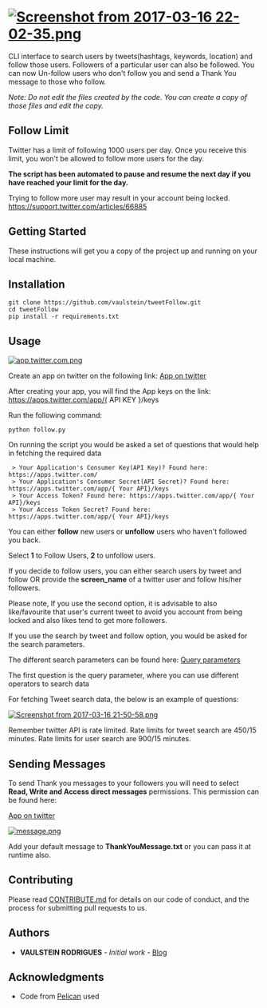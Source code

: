 # [![Screenshot from 2017-03-16 22-02-35.png](https://s28.postimg.org/xzqkds41p/Screenshot_from_2017_03_16_22_02_35.png)](https://postimg.org/image/96h0d4l15/)


CLI interface to search users by tweets(hashtags, keywords, location) and follow those users.
Followers of a particular user can also be followed.
You can now Un-follow users who don't follow you and send a Thank You message to those who follow.

_Note: Do not edit the files created by the code. You can create a copy of those files and edit the copy._

## Follow Limit

Twitter has a limit of following 1000 users per day.
Once you receive this limit, you won't be allowed to follow more users for the day.

**The script has been automated to pause and resume the next day if you have reached your limit for the day.**

Trying to follow more user may result in your account being locked.
https://support.twitter.com/articles/66885


## Getting Started

These instructions will get you a copy of the project up and running on your local machine.

## Installation

    git clone https://github.com/vaulstein/tweetFollow.git
    cd tweetFollow
    pip install -r requirements.txt

## Usage

[![app.twitter.com.png](https://s4.postimg.org/5cwwhsgi5/app_twitter_com.png)](https://postimg.org/image/dv6cm4n0p/)

Create an app on twitter on the following link:
    [App on twitter](https://apps.twitter.com/)

After creating your app, you will find the App keys on the link: https://apps.twitter.com/app/{ API KEY }/keys

Run the following command:

    python follow.py

On running the script you would be asked a set of questions that would help in fetching the required data

     > Your Application's Consumer Key(API Key)? Found here: https://apps.twitter.com/
     > Your Application's Consumer Secret(API Secret)? Found here: https://apps.twitter.com/app/{ Your API}/keys
     > Your Access Token? Found here: https://apps.twitter.com/app/{ Your API}/keys
     > Your Access Token Secret? Found here: https://apps.twitter.com/app/{ Your API}/keys

You can either **follow** new users or **unfollow** users who haven't followed you back.

Select **1** to Follow Users, **2** to unfollow users.

If you decide to follow users, you can either search users by tweet and follow 
                        OR
provide the **screen_name** of a twitter user and follow his/her followers.

Please note, If you use the second option, it is advisable to also like/favourite that user's current tweet
 to avoid you account from being locked and also likes tend to get more followers.

If you use the search by tweet and follow option, you would be asked for the search parameters.

The different search parameters can be found here:
[Query parameters](https://dev.twitter.com/rest/public/search)

The first question is the query parameter, where you can use different operators to search data

For fetching Tweet search data, the below is an example of questions:

[![Screenshot from 2017-03-16 21-50-58.png](https://s22.postimg.org/8pv8przoh/Screenshot_from_2017_03_16_21_50_58.png)](https://postimg.org/image/iaevcnp0d/)


Remember twitter API is rate limited.
Rate limits for tweet search are 450/15 minutes.
Rate limits for user search are 900/15 minutes.

## Sending Messages 

To send Thank you messages to your followers you will need to select **Read, Write and Access direct messages** 
permissions.
This permission can be found here: 

[App on twitter](https://apps.twitter.com/)

[![message.png](https://s27.postimg.org/nv274c4ar/message.png)](https://postimg.org/image/6ujavnr9b/)

Add your default message to **ThankYouMessage.txt** or you can pass it at runtime also.

## Contributing

Please read [CONTRIBUTE.md](CONTRIBUTE.md) for details on our code of conduct, and the process for submitting pull requests to us.


## Authors

* **VAULSTEIN RODRIGUES** - *Initial work* - [Blog](https://vaulstein.github.io)



## Acknowledgments

* Code from [Pelican](https://github.com/getpelican/pelican) used